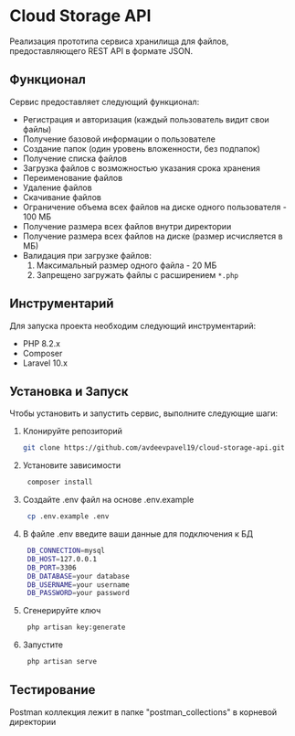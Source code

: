 # Cloud Storage API

Реализация прототипа сервиса хранилища для файлов, предоставляющего REST API в формате JSON.

## Функционал

Сервис предоставляет следующий функционал:

- Регистрация и авторизация (каждый пользователь видит свои файлы)
- Получение базовой информации о пользователе
- Создание папок (один уровень вложенности, без подпапок)
- Получение списка файлов
- Загрузка файлов с возможностью указания срока хранения
- Переименование файлов
- Удаление файлов
- Скачивание файлов
- Ограничение объема всех файлов на диске одного пользователя - 100 МБ
- Получение размера всех файлов внутри директории
- Получение размера всех файлов на диске (размер исчисляется в МБ)
- Валидация при загрузке файлов:
  1. Максимальный размер одного файла - 20 МБ
  2. Запрещено загружать файлы с расширением `*.php`

## Инструментарий
Для запуска проекта необходим следующий инструментарий:

- PHP 8.2.x
- Composer
- Laravel 10.x

## Установка и Запуск
Чтобы установить и запустить сервис, выполните следующие шаги:

1. Клонируйте репозиторий

   ```bash
   git clone https://github.com/avdeevpavel19/cloud-storage-api.git

2. Установите зависимости
   ```bash
    composer install

3. Создайте .env файл на основе .env.example
   ```bash
    cp .env.example .env

4. В файле .env введите ваши данные для подключения к БД
   ```bash
    DB_CONNECTION=mysql
    DB_HOST=127.0.0.1
    DB_PORT=3306
    DB_DATABASE=your database
    DB_USERNAME=your username
    DB_PASSWORD=your password

4. Сгенерируйте ключ
   ```bash
    php artisan key:generate

5. Запустите
   ```bash
    php artisan serve

## Тестирование
Postman коллекция лежит в папке "postman_collections" в корневой директории
